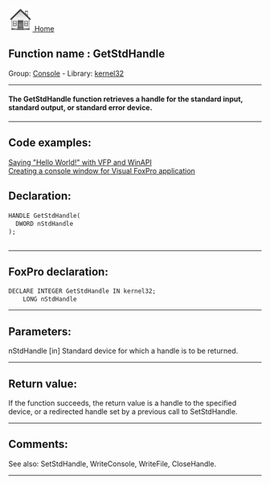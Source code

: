 [<img src="../../images/home.png"> Home ](https://github.com/VFPX/Win32API)  

## Function name : GetStdHandle
Group: [Console](../../functions_group.md#Console)  -  Library: [kernel32](../../../libraries.md#kernel32)  
***  


#### The GetStdHandle function retrieves a handle for the standard input, standard output, or standard error device.
***  


## Code examples:
[Saying "Hello World!" with VFP and WinAPI](../../samples/sample_119.md)  
[Creating a console window for Visual FoxPro application](../../samples/sample_474.md)  

## Declaration:
```foxpro  
HANDLE GetStdHandle(
  DWORD nStdHandle
);
  
```  
***  


## FoxPro declaration:
```foxpro  
DECLARE INTEGER GetStdHandle IN kernel32;
	LONG nStdHandle  
```  
***  


## Parameters:
nStdHandle 
[in] Standard device for which a handle is to be returned.
  
***  


## Return value:
If the function succeeds, the return value is a handle to the specified device, or a redirected handle set by a previous call to SetStdHandle.  
***  


## Comments:
See also:  SetStdHandle, WriteConsole, WriteFile, CloseHandle.  
  
***  


